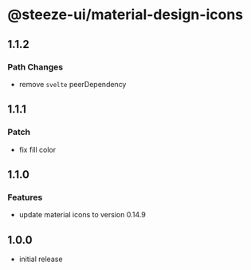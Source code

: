 # @steeze-ui/material-design-icons

## 1.1.2

### Path Changes

- remove `svelte` peerDependency

## 1.1.1

### Patch

- fix fill color

## 1.1.0

### Features

- update material icons to version 0.14.9

## 1.0.0

- initial release
